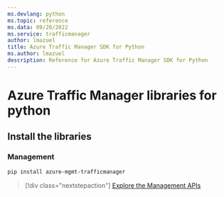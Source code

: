 ```yaml
---
ms.devlang: python
ms.topic: reference
ms.data: 09/20/2022
ms.service: trafficmanager
author: lmazuel
title: Azure Traffic Manager SDK for Python
ms.author: lmazuel
description: Reference for Azure Traffic Manager SDK for Python
---
```

# Azure Traffic Manager libraries for python

## Install the libraries

### Management

```bash
pip install azure-mgmt-trafficmanager
```

> [!div class="nextstepaction"]
> [Explore the Management APIs](/python/api/overview/azure/trafficmanager/management)